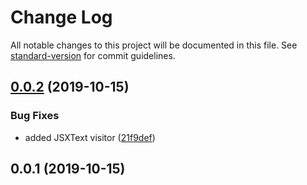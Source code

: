 # Change Log

All notable changes to this project will be documented in this file. See [standard-version](https://github.com/conventional-changelog/standard-version) for commit guidelines.

## [0.0.2](https://github.com/borispinus/babel-plugin-typograf/compare/v0.0.1...v0.0.2) (2019-10-15)


### Bug Fixes

* added JSXText visitor ([21f9def](https://github.com/borispinus/babel-plugin-typograf/commit/21f9deff87b2439d008b7610c24ea2a3952b72f1))



## 0.0.1 (2019-10-15)
